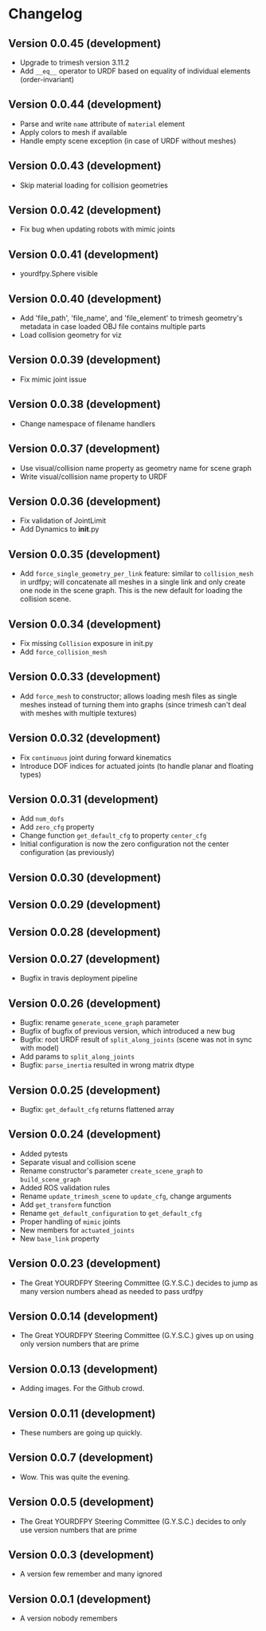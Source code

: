 # Changelog

## Version 0.0.45 (development)
- Upgrade to trimesh version 3.11.2
- Add `__eq__` operator to URDF based on equality of individual elements (order-invariant)

## Version 0.0.44 (development)
- Parse and write `name` attribute of `material` element 
- Apply colors to mesh if available
- Handle empty scene exception (in case of URDF without meshes)

## Version 0.0.43 (development)
- Skip material loading for collision geometries

## Version 0.0.42 (development)
- Fix bug when updating robots with mimic joints 

## Version 0.0.41 (development)
- yourdfpy.Sphere visible

## Version 0.0.40 (development)
- Add 'file_path', 'file_name', and 'file_element' to trimesh geometry's metadata in case loaded OBJ file contains multiple parts
- Load collision geometry for viz

## Version 0.0.39 (development)
- Fix mimic joint issue

## Version 0.0.38 (development)
- Change namespace of filename handlers

## Version 0.0.37 (development)
- Use visual/collision name property as geometry name for scene graph
- Write visual/collision name property to URDF

## Version 0.0.36 (development)
- Fix validation of JointLimit
- Add Dynamics to __init__.py
 
## Version 0.0.35 (development)
- Add `force_single_geometry_per_link` feature: similar to `collision_mesh` in urdfpy; will concatenate all meshes in a single link and only create one node in the scene graph. This is the new default for loading the collision scene.

## Version 0.0.34 (development)
- Fix missing `Collision` exposure in init.py
- Add `force_collision_mesh`

## Version 0.0.33 (development)
- Add `force_mesh` to constructor; allows loading mesh files as single meshes instead of turning them into graphs (since trimesh can't deal with meshes with multiple textures)

## Version 0.0.32 (development)
- Fix `continuous` joint during forward kinematics
- Introduce DOF indices for actuated joints (to handle planar and floating types)

## Version 0.0.31 (development)
- Add `num_dofs`
- Add `zero_cfg` property
- Change function `get_default_cfg` to property `center_cfg`
- Initial configuration is now the zero configuration not the center configuration (as previously)

## Version 0.0.30 (development)
## Version 0.0.29 (development)
## Version 0.0.28 (development)
## Version 0.0.27 (development)
- Bugfix in travis deployment pipeline

## Version 0.0.26 (development)
- Bugfix: rename `generate_scene_graph` parameter
- Bugfix of bugfix of previous version, which introduced a new bug
- Bugfix: root URDF result of `split_along_joints`  (scene was not in sync with model)
- Add params to `split_along_joints`
- Bugfix: `parse_inertia` resulted in wrong matrix dtype

## Version 0.0.25 (development)
- Bugfix: `get_default_cfg` returns flattened array

## Version 0.0.24 (development)
- Added pytests
- Separate visual and collision scene
- Rename constructor's parameter `create_scene_graph` to `build_scene_graph`
- Added ROS validation rules
- Rename `update_trimesh_scene` to `update_cfg`, change arguments
- Add `get_transform` function
- Rename `get_default_configuration` to `get_default_cfg`
- Proper handling of `mimic` joints
- New members for `actuated_joints`
- New `base_link` property

## Version 0.0.23 (development)
- The Great YOURDFPY Steering Committee (G.Y.S.C.) decides to jump as many version numbers ahead as needed to pass urdfpy

## Version 0.0.14 (development)
- The Great YOURDFPY Steering Committee (G.Y.S.C.) gives up on using only version numbers that are prime

## Version 0.0.13 (development)
- Adding images. For the Github crowd.

## Version 0.0.11 (development)
- These numbers are going up quickly.

## Version 0.0.7 (development)
- Wow. This was quite the evening.

## Version 0.0.5 (development)
- The Great YOURDFPY Steering Committee (G.Y.S.C.) decides to only use version numbers that are prime

## Version 0.0.3 (development)
- A version few remember and many ignored

## Version 0.0.1 (development)
- A version nobody remembers
